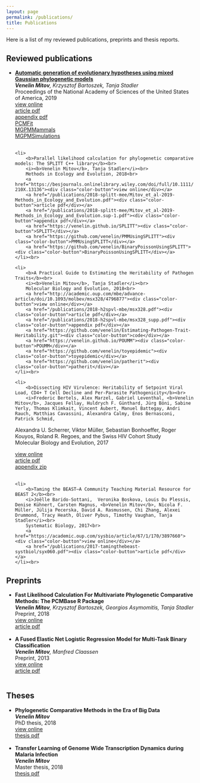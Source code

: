 ```yaml
---
layout: page
permalink: /publications/
title: Publications
---
```


Here is a list of my reviewed publications, preprints and thesis reports. 

<h2>Reviewed publications</h2>
<ul>
	<li>
		<a href="/publications/2019-mgpm-pnas/"><b>Automatic generation of evolutionary hypotheses using mixed Gaussian phylogenetic models</b></a><br>
		<i><b>Venelin Mitov</b>, Krzysztof Bartoszek, Tanja Stadler</i><br>
		Proceedings of the National Academy of Sciences of the United States of America, 2019<br>
		<a href="http://www.pnas.org/lookup/doi/10.1073/pnas.1813823116"><div class="color-button">view online</div></a>
		<a href="/publications/2019-mgpm-pnas/16921.full.pdf"><div class="color-button">article pdf</div></a>
		<a href="/publications/2019-mgpm-pnas/pnas.1813823116.sapp.pdf"><div class="color-button">appendix pdf</div></a>
		<a href="https://venelin.github.io/PCMFit"><div class="color-button">PCMFit</div></a>
		<a href="https://github.com/venelin/MGPMMammals"><div class="color-button">MGPMMammals</div></a>
		<a href="https://github.com/venelin/MGPMSimulations"><div class="color-button">MGPMSimulations</div></a>
	</li><br>
	
	<li>
		<b>Parallel likelihood calculation for phylogenetic comparative models: The SPLITT C++ library</b><br>
		<i><b>Venelin Mitov</b>, Tanja Stadler</i><br>
		Methods in Ecology and Evolution, 2018<br>
		<a href="https://besjournals.onlinelibrary.wiley.com/doi/full/10.1111/2041-210X.13136"><div class="color-button">view online</div></a>
		<a href="/publications/2018-splitt-mee/Mitov_et_al-2019-Methods_in_Ecology_and_Evolution.pdf"><div class="color-button">article pdf</div></a>
		<a href="/publications/2018-splitt-mee/Mitov_et_al-2019-Methods_in_Ecology_and_Evolution.sup-1.pdf"><div class="color-button">appendix pdf</div></a>
		<a href="https://venelin.github.io/SPLITT"><div class="color-button">SPLITT</div></a>
		<a href="https://github.com/venelin/PMMUsingSPLITT"><div class="color-button">PMMUsingSPLITT</div></a>
		<a href="https://github.com/venelin/BinaryPoissonUsingSPLITT"><div class="color-button">BinaryPoissonUsingSPLITT</div></a>
	</li><br>
	
	<li>
		<b>A Practical Guide to Estimating the Heritability of Pathogen Traits</b><br>
		<i><b>Venelin Mitov</b>, Tanja Stadler</i><br>
		Molecular Biology and Evolution, 2018<br>
		<a href="http://academic.oup.com/mbe/advance-article/doi/10.1093/molbev/msx328/4796877"><div class="color-button">view online</div></a>
		<a href="/publications/2018-h2spvl-mbe/msx328.pdf"><div class="color-button">article pdf</div></a>
		<a href="/publications/2018-h2spvl-mbe/msx328_supp.pdf"><div class="color-button">appendix pdf</div></a>
		<a href="https://github.com/venelin/Estimating-Pathogen-Trait-Heritability.git"><div class="color-button">code</div></a>
		<a href="https://venelin.github.io/POUMM"><div class="color-button">POUMM</div></a>
		<a href="https://github.com/venelin/toyepidemic"><div class="color-button">toyepidemic</div></a>
		<a href="https://github.com/venelin/patherit"><div class="color-button">patherit</div></a>
	</li><br>
	
	<li>
		<b>Dissecting HIV Virulence: Heritability of Setpoint Viral Load, CD4+ T Cell Decline and Per-Parasite Pathogenicity</b><br>
		<i>Frederic Bertels, Alex Marzel, Gabriel Leventhal, <b>Venelin Mitov</b>, Jacques Fellay, Huldrych F. Günthard, Jürg Böni, Sabine Yerly, Thomas Klimkait, Vincent Aubert, Manuel Battegay, Andri Rauch, Matthias Cavassini, Alexandra Calmy, Enos Bernasconi, Patrick Schmid,
Alexandra U. Scherrer, Viktor Müller, Sebastian Bonhoeffer, Roger Kouyos, Roland R. Regoes, and the Swiss HIV Cohort Study</i><br>
		Molecular Biology and Evolution, 2017<br>
		<a href="https://academic.oup.com/mbe/article/35/1/27/4210012"><div class="color-button">view online</div></a>
		<a href="/publications/2017-dissectvirulence-mbe/msx246.pdf"><div class="color-button">article pdf</div></a>
		<a href="/publications/2017-dissectvirulence-mbe/msx246_supp.zip"><div class="color-button">appendix zip</div></a>
	</li><br>
	
	<li>
		<b>Taming the BEAST—A Community Teaching Material Resource for BEAST 2</b><br>
		<i>Joëlle Barido-Sottani,  Veronika Boskova, Louis Du Plessis, Denise Kühnert, Carsten Magnus, <b>Venelin Mitov</b>, Nicola F. Müller, Jülija Pecerska, David A. Rasmussen, Chi Zhang, Alexei Drummond, Tracy Heath, Oliver Pybus, Timothy Vaughan, Tanja Stadler</i><br>
		Systematic Biology, 2017<br>
		<a href="https://academic.oup.com/sysbio/article/67/1/170/3897660"><div class="color-button">view online</div></a>
		<a href="/publications/2017-tamingthebeast-systbiol/syx060.pdf"><div class="color-button">article pdf</div></a>
	</li><br>
</ul>

<h2>Preprints</h2>
<ul>
  <li>
		<b>Fast Likelihood Calculation For Multivariate Phylogenetic Comparative Methods: The PCMBase R Package</b><br>
		<i><b>Venelin Mitov</b>, Krzysztof Bartoszek, Georgios Asymomitis, Tanja Stadler</i><br>
		Preprint, 2018<br>
		<a href=""><div class="color-button">view online</div></a>
		<a href="/publications/2018-pcmbase-arxiv/1809.09014.pdf"><div class="color-button">article pdf</div></a>
	</li><br>
	<li>
		<b>A Fused Elastic Net Logistic Regression Model for Multi-Task Binary Classification</b><br>
		<i><b>Venelin Mitov</b>, Manfred Claassen</i><br>
		Preprint, 2013<br>
		<a href="https://doi.org/arXiv:1312.7750v1"><div class="color-button">view online</div></a>
		<a href="/publications/2013-fenlogreg-arxiv/1312.7750.pdf"><div class="color-button">article pdf</div></a>
	</li><br>
</ul>

<h2>Theses</h2>
<ul>
<li>
		<b>Phylogenetic Comparative Methods in the Era of Big Data</b><br>
		<i><b>Venelin Mitov</b></i><br>
		PhD thesis, 2018<br>
		<a href="https://doi.org/10.3929/ethz-b-000315296"><div class="color-button">view online</div></a>
		<a href="/publications/2018-phd-thesis/VenelinMitov_Thesis_2018.pdf"><div class="color-button">thesis pdf</div></a>
	</li><br>
	<li>
		<b>Transfer Learning of Genome Wide Transcription Dynamics during Malaria Infection</b><br>
		<i><b>Venelin Mitov</b></i><br>
		Master thesis, 2018<br>
		<a href="/publications/2013-master-thesis/MasterThesis_VenelinMitov.pdf"><div class="color-button">thesis pdf</div></a>
	</li><br>
</ul>

